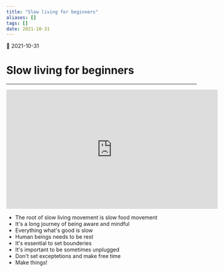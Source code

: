 ```yaml
---
title: "Slow living for beginners"
aliases: []
tags: []
date: 2021-10-31
---
```

🌱 2021-10-31
# Slow living for beginners
___
<iframe width="560" height="315" src="https://www.youtube-nocookie.com/embed/gdulwSkcIuI" title="YouTube video player" frameborder="0" allow="accelerometer; autoplay; clipboard-write; encrypted-media; gyroscope; picture-in-picture" allowfullscreen></iframe>

- The root of slow living movement is slow food movement
- It's a long journey of being aware and mindful
- Everything what's good is slow
- Human beings needs to be rest
- It's essential to set bounderies
- It's important to be sometimes unplugged
- Don't set exceptetions and make free time 
- Make things!